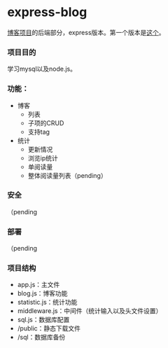 # express-blog

[博客项目](http://xieruochen.me)的后端部分，express版本。第一个版本是[这个](https://github.com/RuoChen95/node-blog)。
    
### 项目目的
    
学习mysql以及node.js。

### 功能：

- 博客
    - 列表
    - 子项的CRUD
    - 支持tag
- 统计
    - 更新情况
    - 浏览ip统计
    - 单阅读量
    - 整体阅读量列表（pending）
    
### 安全

（pending

### 部署

（pending
    
### 项目结构

- app.js：主文件
- blog.js：博客功能
- statistic.js：统计功能
- middleware.js：中间件（统计输入以及头文件设置）
- sql.js：数据库配置
- /public：静态下载文件
- /sql：数据库备份
